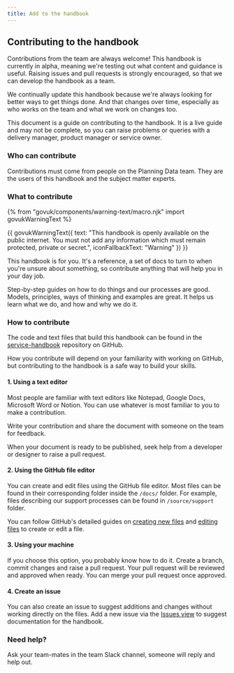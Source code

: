 ```yaml
---
title: Add to the handbook
---
```

<!-- @stevenjmesser borrowed this from https://github.com/alphagov/design-system-team-docs/ -->

## Contributing to the handbook

Contributions from the team are always welcome! This handbook is currently in alpha, meaning we're testing out what content and guidance is useful. Raising issues and pull requests is strongly encouraged, so that we can develop the handbook as a team.

We continually update this handbook because we're always looking for better ways to get things done. And that changes over time, especially as who works on the team and what we work on changes too.

This document is a guide on contributing to the handbook. It is a live guide and may not be complete, so you can raise problems or queries with a delivery manager, product manager or service owner.

### Who can contribute

Contributions must come from people on the Planning Data team. They are the users of this handbook and the subject matter experts.

### What to contribute

{% from "govuk/components/warning-text/macro.njk" import govukWarningText %}

{{ govukWarningText({
  text: "This handbook is openly available on the public internet. You must not add any information which must remain protected, private or secret.",
  iconFallbackText: "Warning"
}) }}

This handbook is for you. It's a reference, a set of docs to turn to when you're unsure about something, so contribute anything that will help you in your day job. 

Step-by-step guides on how to do things and our processes are good. Models, principles, ways of thinking and examples are great. It helps us learn what we do, and how and why we do it.

### How to contribute

The code and text files that build this handbook can be found in the [service-handbook](https://github.com/digital-land/service-handbook) repository on GitHub.

How you contribute will depend on your familiarity with working on GitHub, but contributing to the handbook is a safe way to build your skills. 

#### 1. Using a text editor

Most people are familiar with text editors like Notepad, Google Docs, Microsoft Word or Notion. You can use whatever is most familiar to you to make a contribution.

Write your contribution and share the document with someone on the team for feedback.

When your document is ready to be published, seek help from a developer or designer to raise a pull request.

#### 2. Using the GitHub file editor

You can create and edit files using the GitHub file editor. Most files can be found in their corresponding folder inside the `/docs/` folder. For example, files describing our support processes can be found in `/source/support` folder.

You can follow GitHub's detailed guides on [creating new files](https://docs.github.com/en/repositories/working-with-files/managing-files/creating-new-files) and [editing files](https://docs.github.com/en/repositories/working-with-files/managing-files/editing-files) to create or edit a file. 

<!-- Needs looking at
### 3. Using a GitHub Codespace

A GitHub Codespace allows you to work on a copy of the handbook on a virtual machine, meaning you don't have to download any files or tools to your machine. It's useful if you've got a locked-down machine. You will use Visual Studio Code and the terminal to create and edit files, and it's easy to get started. 

- In a new tab, visit the [`service-handbook` repository](https://github.com/digital-land/service-handbook) and follow GitHub's guide on [creating a Codespace for a repository](https://docs.github.com/en/codespaces/developing-in-codespaces/creating-a-codespace-for-a-repository#creating-a-codespace-for-a-repository).
- Once the Codespace is ready, you will see the Terminal tab is open. It will say something like `@yourgithubusername ➜ /workspaces/service-handbook (branch-name)`. 
- Type in `gem install middleman` and press Enter. If it's successful, you'll see `Successfully installed middleman`.
- Type in `bundle install`. If it's successful, you'll see `Bundle complete!`
- Type in `bundle exec middleman server` and press Enter. If it's successful, you should see a dialog pop up. Click the `Open in browser` button.

A new tab will open which shows a preview of the team docs. You can now create and edit `.html.md.erb` files to add to and edit the docs. Your changes will save automatically but you will need to [commit your changes](https://docs.github.com/en/codespaces/developing-in-codespaces/using-source-control-in-your-codespace#committing-your-changes) to save them for good. 

After you've made all the changes and additions you intended to make, [raise a pull request](https://docs.github.com/en/codespaces/developing-in-codespaces/using-source-control-in-your-codespace#raising-a-pull-request).

Ask one of our friendly developers for help if you're doing this for the first time. Ask them if they would be happy to help in future too!
-->

#### 3. Using your machine

If you choose this option, you probably know how to do it. Create a branch, commit changes and raise a pull request. Your pull request will be reviewed and approved when ready. You can merge your pull request once approved.

#### 4. Create an issue

You can also create an issue to suggest additions and changes without working directly on the files. Add a new issue via the [Issues view](https://github.com/digital-land/service-handbook/issues) to suggest documentation for the handbook.

### Need help?

Ask your team-mates in the team Slack channel, someone will reply and help out.